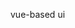 vue-based ui
<template>
	<n-button >Click me</n-button>
	<n-button theme="primary">Click me</n-button>
	<n-button theme="danger">Click me</n-button>
	<i class="n-icon-yuque" ></i>
	<i class="n-icon-n" ></i>
</template>
